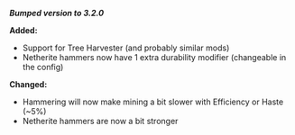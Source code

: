 ***Bumped version to 3.2.0***

**Added:**
- Support for Tree Harvester (and probably similar mods)
- Netherite hammers now have 1 extra durability modifier (changeable in the config)

**Changed:**
- Hammering will now make mining a bit slower with Efficiency or Haste (~5%)
- Netherite hammers are now a bit stronger
